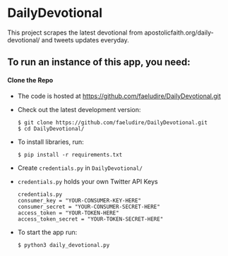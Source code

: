# DailyDevotional
This project scrapes the latest devotional from apostolicfaith.org/daily-devotional/ and tweets updates everyday.

## To run an instance of this app, you need:

#### Clone the Repo
- The code is hosted at https://github.com/faeludire/DailyDevotional.git
- Check out the latest development version:
    ```
    $ git clone https://github.com/faeludire/DailyDevotional.git
    $ cd DailyDevotional/
    ```

- To install libraries, run:

    ```
    $ pip install -r requirements.txt
    ```
- Create `credentials.py` in `DailyDevotional/`
- `credentials.py` holds your own Twitter API Keys

    ```
    credentials.py
    consumer_key = "YOUR-CONSUMER-KEY-HERE"
    consumer_secret = "YOUR-CONSUMER-SECRET-HERE"
    access_token = "YOUR-TOKEN-HERE"
    access_token_secret = "YOUR-TOKEN-SECRET-HERE"
    ```

- To start the app run:

    ```
    $ python3 daily_devotional.py
    ```